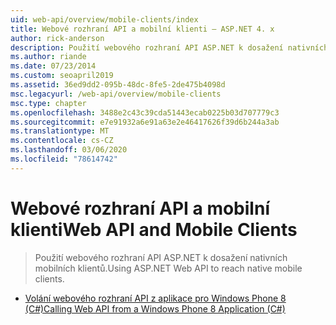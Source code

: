 ```yaml
---
uid: web-api/overview/mobile-clients/index
title: Webové rozhraní API a mobilní klienti – ASP.NET 4. x
author: rick-anderson
description: Použití webového rozhraní API ASP.NET k dosažení nativních mobilních klientů.
ms.author: riande
ms.date: 07/23/2014
ms.custom: seoapril2019
ms.assetid: 36ed9dd2-095b-48dc-8fe5-2de475b4098d
msc.legacyurl: /web-api/overview/mobile-clients
msc.type: chapter
ms.openlocfilehash: 3488e2c43c39cda51443ecab0225b03d707779c3
ms.sourcegitcommit: e7e91932a6e91a63e2e46417626f39d6b244a3ab
ms.translationtype: MT
ms.contentlocale: cs-CZ
ms.lasthandoff: 03/06/2020
ms.locfileid: "78614742"
---
```

# <a name="web-api-and-mobile-clients"></a><span data-ttu-id="b00a2-103">Webové rozhraní API a mobilní klienti</span><span class="sxs-lookup"><span data-stu-id="b00a2-103">Web API and Mobile Clients</span></span>

> <span data-ttu-id="b00a2-104">Použití webového rozhraní API ASP.NET k dosažení nativních mobilních klientů.</span><span class="sxs-lookup"><span data-stu-id="b00a2-104">Using ASP.NET Web API to reach native mobile clients.</span></span>

- [<span data-ttu-id="b00a2-105">Volání webového rozhraní API z aplikace pro Windows Phone 8 (C#)</span><span class="sxs-lookup"><span data-stu-id="b00a2-105">Calling Web API from a Windows Phone 8 Application (C#)</span></span>](calling-web-api-from-a-windows-phone-8-application.md)
